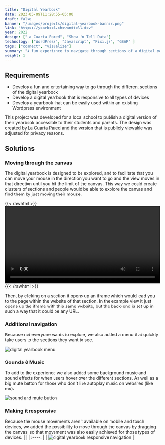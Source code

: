 ```yaml
---
title: "Digital Yearbook"
date: 2023-05-09T11:28:55-05:00
draft: false
banner: "/images/projects/digital-yearbook-banner.png"
link: "https://yearbook.showandtell.dev"
year: 2022
design: ["La Cuarta Pared", "Show 'n Tell Data"]
technology: ["WordPress", "Javascript", "Pixi.js", "GSAP" ]
tags: ["connect", "visualize"]
summary: "A fun experience to navigate through sections of a digital yearbook, developed to work within a WordPress environment"
weight: 1
---
```


## Requirements

* Develop a fun and entertaining way to go through the different sections of the digital yearbook
* Develop a digital yearbook that is responsive to all types of devices
* Develop a yearbook that can be easily used within an existing Wordpress environment

This project was developed for a local school to publish a digital version of their yearbook accessible to their students and parents. The design was created by [La Cuarta Pared](https://www.lacuartapared.com) and the [version](https://yearbook.showandtell.dev) that is publicly viewable was adjusted for privacy reasons.

## Solutions

### Moving through the canvas
The digital yearbook is designed to be explored, and to facilitate that you can move your mouse in the direction you want to go and the view moves in that direction until you hit the limit of the canvas. This way we could create clusters of sections and people would be able to explore the canvas and find them by just moving their mouse.

{{< rawhtml >}}
<video width="100%" autoplay loop>
    <source src="/images/projects/digital-yearbook-movement.mp4" type="video/mp4" />
</video>
{{< /rawhtml >}}

Then, by clicking on a section it opens up an iframe which would lead you to the page within the website of that section. In the example view it just opens up the iframe with this same website, but the back-end is set up in such a way that it could be any URL.

### Additional navigation
Because not everyone wants to explore, we also added a menu that quickly take users to the sections they want to see.

![digital yearbook menu](/images/projects/digital-yearbook-menu.png)

### Sounds & Music
To add to the experience we also added some background music and sound effects for when users hover over the different sections. As well as a big mute button for those who don't like autoplay music on websites (like me).

![sound and mute button](/images/projects/digital-yearbook-sound.png)

### Making it responsive
Because the mouse movements aren't available on mobile and touch devices, we added the possibility to move through the canvas by dragging the canvas, so that movement was also easily achieved for those types of devices.
|   |
| :----: |
| ![digital yearbook responsive navigation](/images/projects/digital-yearbook-responsive.png) |

